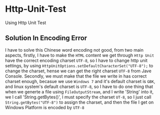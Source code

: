 # Http-Unit-Test
Using Http Unit Test

## Solution In Encoding Error
I have to solve this Chinese word encoding not good, from two main aspects, firstly,
I have to make the `HTML` content we get through `Http Unit` have the correct
encoding charset `UTF-8`, so I have to change http unit settings, by using
`HttpUnitOptions.setDefaultCharacterSet("UTF-8");` to change the charset, hense we
can get the right charset `UTF-8` from Jave Console. Secondly, we must make that the
file we write in has correct charset enough, becasue we use `Windows 7` and it's
default charset is `GBK`, and linux system's default charset is `UTF-8`, so I have to
do one thing that when we generte a file using `FileOutputStream`, and I write 'String'
into it, we I call 'String.getBytes()', I must specify the charset `UT-8`, so I just call
`String.getBytes("UTF-8")` to assign the charset, and then the file I get on Windows Platform
is encoded by `UTF-8` 
